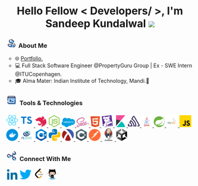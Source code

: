 <!--
**SandeepKundalwal/SandeepKundalwal** is a ✨ _special_ ✨ repository because its `README.md` (this file) appears on your GitHub profile.
-->

<h1 align="center">Hello Fellow < Developers/ >, I'm Sandeep Kundalwal <img src="https://github.com/SandeepKundalwal/SandeepKundalwal/assets/61798659/9dc52849-7b86-4a39-b595-2bb8d53e8f38" width="30px"></h1>
<h3><img src="assets/images/aboutme.png" width="25px"> &nbsp;About Me</h3>
<ul style="list-style-type:circle;">
  <li>🌐 <a href = 'https://SandeepKundalwal.github.io'> Portfolio. </a>  </li>
  <li>💻 Full Stack Software Engineer @PropertyGuru Group | Ex - SWE Intern @ITUCopenhagen. </li>
<!--   <li>📌 Mumbai, Maharashtra </li> -->
  <li>🎓 Alma Mater: Indian Institute of Technology, Mandi.🍁</li>
</ul>


<h3><img src="assets/images/toolsandtechnology.png" width="28px"> &nbsp;Tools & Technologies</h3>
<a href= https://github.com/SandeepKundalwal?tab=repositories&q=&type=&language=react&sort= > <img width ='32px' src ='assets/images/ReactJs.svg'> </a>
<a href= https://github.com/SandeepKundalwal?tab=repositories&q=&type=&language=typescript&sort= > <img width ='38px' src ='assets/images/typescript.svg'> </a>
<a href= https://github.com/SandeepKundalwal?tab=repositories&q=&type=&language=nestjs&sort= > <img width ='31px' src ='assets/images/nestjs.png'> </a>
<a href= https://github.com/SandeepKundalwal?tab=repositories&q=&type=&language=nodejs&sort= > <img width ='32px' src ='assets/images/nodejs.svg'> </a>
<a href= https://github.com/SandeepKundalwal?tab=repositories&q=&type=&language=salesforce&sort= > <img width ='36px' src ='assets/images/salesforce.svg'> </a>
<a href= https://github.com/SandeepKundalwal?tab=repositories&q=&type=&language=sass&sort= > <img width ='34px' src ='assets/images/sass.svg'> </a>
<a href= https://github.com/SandeepKundalwal?tab=repositories&q=&type=&language=html&sort= > <img width ='25px' src ='assets/images/html.svg'> </a>
<a href= https://github.com/SandeepKundalwal?tab=repositories&q=&type=&language=datadog&sort= > <img width ='32px' src ='assets/images/datadog.svg'> </a>
<a href= https://github.com/SandeepKundalwal?tab=repositories&q=&type=&language=kibana&sort= > <img width ='32px' src ='assets/images/kibana.svg'> </a>
<a href= https://github.com/SandeepKundalwal?tab=repositories&q=&type=&language=sentry&sort= > <img width ='32px' src ='assets/images/sentry.svg'> </a>
<a href= https://github.com/SandeepKundalwal?tab=repositories&q=&type=&language=java&sort= > <img width ='30px' src ='assets/images/java.svg'> </a>
<a href= https://github.com/SandeepKundalwal?tab=repositories&q=&type=&language=springboot&sort= > <img width ='29px' src ='assets/images/springboot.svg'> </a> 
<a href= https://github.com/SandeepKundalwal?tab=repositories&q=&type=&language=mysql&sort= > <img width ='32px' src ='assets/images/MySQL.svg'> </a>
<a href= https://github.com/SandeepKundalwal?tab=repositories&q=&type=&language=javascript&sort= > <img width ='32px' src ='assets/images/javascript.svg'> </a>
<a href= https://github.com/SandeepKundalwal?tab=repositories&q=&type=&language=docker&sort= > <img width ='32px' src ='assets/images/docker.svg'> </a>
<a href= https://github.com/SandeepKundalwal?tab=repositories&q=&type=&language=fiware&sort= > <img width ='38px' src ='assets/images/fiware.png'> </a>
<a href= https://github.com/SandeepKundalwal?tab=repositories&q=&type=&language=cpp&sort= > <img width ='32px' src ='assets/images/cpp.svg'> </a>
<a href= https://github.com/SandeepKundalwal?tab=repositories&q=&type=&language=python&sort= > <img width ='32px' src ='assets/images/python.svg'> </a>
<a href= https://github.com/SandeepKundalwal?tab=repositories&q=&type=&language=scheme&sort= > <img width ='32px' src ='assets/images/Scheme.svg'> </a>
<a href= https://github.com/SandeepKundalwal?tab=repositories&q=&type=&language=csharp&sort= > <img width ='32px' src ='assets/images/csharp.svg'> </a>
<a href= https://github.com/SandeepKundalwal?tab=repositories&q=&type=&language=postman&sort= > <img width ='32px' src ='assets/images/postman.svg'> </a>
<a href= https://github.com/SandeepKundalwal?tab=repositories&q=&type=&language=jenkins&sort= > <img width ='34px' src ='assets/images/jenkins.svg'> </a>
<a href= https://github.com/SandeepKundalwal?tab=repositories&q=&type=&language=unity&sort= > <img width ='29px' src ='assets/images/unity.svg'> </a> 


<h3><img src='assets/images/connectwithme.png' width="28px"> &nbsp;Connect With Me </h3>
<a href = 'https://www.linkedin.com/in/SandeepKundalwal/'> <img width = '32px' align= 'center' src="assets/images/linkedIn.svg"/></a> 
<a href = 'https://twitter.com/SKundalwal'> <img width = '32px' align= 'center' src="assets/images/twitter.svg"/></a> 
<a href = 'https://leetcode.com/SandeepKundalwal/'> <img width = '32px' align= 'center' src="assets/images/leetcode.png"/></a> 
<a href = 'https://github.com/SandeepKundalwal'> <img width = '32px' align= 'center' src="assets/images/github.svg"/></a>
